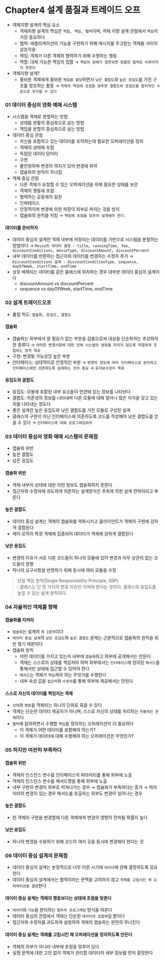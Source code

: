 # Chapter4 설계 품질과 트레이드 오프
* 객체지향 설계의 핵심 요소
    * 객체지향 설계의 핵심은 `역할, 책임, 협력`이며, 객체 지향 설계 관점에서 `책임`이 가장 중요하다
    * 협력: 애플리케이션의 기능을 구현하기 위해 메시지를 주고받는 객체들 사이의 상호작용
    * 책임: 객체가 다른 객체와 협력하기 위해 수행하는 행동
    * 역할: 대체 가능한 책임의 집합
    → `책임의 분배가 잘못되면 원활한 협력도 이루어지지 못한다`
* 객체지향 설계?
    * 올바른 객체에게 올바른 `책임을 할당`하면서 `낮은 결합도`와 `높은 응집도`를 가진 구조를 창조하는 활동
    → `객체의 책임에 초점을 맞추면 결합도와 응집도를 합리적인 수준으로 유지할 수 있다`

### 01 데이터 중심의 영화 예매 시스템
* 시스템을 객체로 분할하는 방법
    * 상태를 분활의 중심축으로 삼는 방법
    * 책임을 분할의 중심축으로 삼는 방법
* 데이터 중심 관점
    * 자신을 포함하고 있는 데이터를 조작하는데 필요한 오퍼레이션을 정의
    * 객체의 상태에 초점
    * 독립된 데이터 덩어리 
    * 구현
    * 불안정하며 변경의 여지가 있어 변경에 취약
    * 캡슐화의 원칙이 무너짐
* 객체 중심 관점
    * 다른 객체가 요청할 수 있는 오퍼레이션을 위해 필요한 상태를 보관
    * 객체의 행동에 초점
    * 협력하는 공동체의 일원
    * 인퍼테이스
    * 안정적이며 변경에 의한 파장이 외부로 퍼지는 것을 방지 
    * 캡슐화의 원칙을 지킴
→ `책임에 초점을 맞추어 설계해야 한다.`
#### 데이터를 준비하자
* 데이터 중심의 설계란 객체 내부에 저장되는 데이터를 기반으로 시스템을 분할하는 방법이다
→ `Movie의 데이터 결정 - title, runningTime, fee, discountConditions, movieType, discountAmount, discountPercent`
* 내부 데이터를 반환하는 접근자와 데이터를 변경하는 수정자 추가
→ `DiscountConditions 설계 - DiscountConditionType, sequence, dayOfWeek, startTime, endTime`
* 상호 배제되는 데이터를 같은 클래스에 위차하는 경우 대부분 데이터 중심의 설계이다
    * discountAmount vs discountPercent
    * sequence vs dayOfWeek, startTime, endTime

### 02 설계 트레이드오프
* 품질 척도: `캡슐화, 응집도, 결합도`

#### 캡슐화
* 캡슐화는 외부에서 알 필요가 없는 부분을 감춤으로써 대상을 단순화하는 추상화의 한 종류다
→ `어떠한 변경사항에 대한 전체 시스템의 영향을 끼치지 않도록 적절하게 조절하는 장치 제공`
* 구현: 변경될 가능성잉 높은 부분
* 인터페이스: 상대적이로 안정적인 부분 
→ `변경의 정도에 따라 인터페이스로 분리하고 인터페이스에만 의존하도록 설계하는 것이 중요`
→ `유지보수성이 목표`

#### 응집도와 결합도
* 응집도: 모듈에 포함된 내부 요소들이 연관돼 있는 정보를 나타낸다
* 결합도: 의존성의 정보를 나타내며 다른 모듈에 대해 얼마나 많은 지식을 갖고 있는지를 나타내는 정도다
* 좋은 설계란 높은 응집도와 낮은 결합도를 가진 모듈로 구성된 설계
* 클래스의 구현이 아닌 인터페이스에 의존하도록 코드를 작성해야 낮은 결합도를 얻을 수 있다
→ `인터페이스에 대해 프로그래밍하라`

### 03 데이터 중심의 영화 예매 시스템의 문제점
* 캡슐화 위반
* 높은 결합도
* 납은 응집도

#### 캡슐화 위반
* 객체 내부의 상태에 대한 어떤 정보도 캡슐화하지 못한다
* 접근자와 수정자에 과도하게 의존하는 설계방식은 추측에 의한 설계 전략이라고 부른다

#### 높은 결합도 
* 데이터 중심 설계는 객체의 캡슐화를 약화시키고 클라이언트가 객체의 구현에 강하게 결합된다
* 제어 로직이 특정 객체에 집중되어 데이터가 객체에 강하게 결합된다

#### 낮은 응집도
* 변경의 이유가 서로 다른 코드들이 하나의 모듈에 있어 변경과 아무 상관이 없는 코드들이 영향
* 하나의 요구사항을 반영하기 위해 동시에 여러 모듈을 수정

> 단일 책임 원칙(Single Responsibility Principle, SRP)  
> : 클래스는 단 한 가지의 변경 이슈만 가져야 한다는 것이다. 클래스의 응집도를 높일 수 있는 설계 원칙이다.
    
### 04 자율적인 객체를 향해
#### 캡슐화를 지켜라
* `캡슐화`는 설계의 `제 1원칙`이다
* `데이터 중심 설계`의 `낮은 응집도`와 `높은 결합도` 문제는 근본적으로 캡슐화의 원칙을 위반 했기 때문이다
* 캡슐화 원칙
    * 어떤 데이터를 가지고 있는지 내부에 `캡슐화`하고 외부에 공개해서는 안된다
    * 객체는 스스로의 상태를 책임져야 하며 외부에서는 `인터페이스`에 정의된 `메서드`를 통해서만 상태에 접근할 수 있어야 한다
    * `메서드`는 객체가 `책임`져야 하는 무엇가를 수행한다 
    * 내부 속성 값을 `접근자`와 `수정자`를 통해 외부에 제공해서는 안된다 

#### 스스로 자신의 데이터를 책임지는 객체
* `상태`와 `행동`을 객체라는 하나의 단위로 묶을 수 있다
* 객체는 단순한 데이터 제공자가 아니며, 스스로 자신의 상태를 처리하는 `자율적인 존재`이다
* `협력`에 참여하면서 수행할 `책임`을 정의하는 오퍼레이션이 더 중요하다
    * 이 객체가 어떤 데이터를 포함해야 하는가?
    * 이 객체가 데이터에 대해 수행해야 하는 오퍼레이션은 무엇인가?

### 05 하지만 여전히 부족하다
#### 캡슐화 위반
* 객체의 인스턴스 변수를 인터페이스의 파라미터를 통해 외부에 노출
* 객체의 인스턴스 변수를 메서드명을 통해 외부에 노출
* 내부 구현의 변경이 외부로 퍼져나가는 경우
    → 캡슐화가 부족하다는 증거 
    → 파라미터의 변경이 있는 경우 메서드를 호출하는 외부도 변경이 일어나는 경우

#### 높은 결합도
* 한 객체의 구현을 변경할때 다른 객체에게 변경의 영향이 전파될 확률이 높다

#### 낮은 응집도
* 하나의 변경을 수용하기 위해 코드의 여러 곳을 동시에 변경해야 한다는 것

### 06 데이터 중심 설계의 문제점
* 데이터 중심의 설계는 본질적으로 너무 이른 시기에 `데이터`에 관해 결정하도록 강요한다
* 데이터 중심의 설계에서는 협력이라는 문맥을 고려하지 않고 `객체를 고립시킨 채 오퍼레이션을 결정`한다

#### 데이터 중심 설계는 객체의 행동보다는 상태에 초점을 맞춘다
* `데이터`와 `기능`을 분리하는 `절차적 프로그래밍` 방식을 따른다
* 데이터 중심의 관점에서 객체는 단순한 `데이터의 집합체`일 뿐이다
* 접근자와 수정자를 과도하게 설정하여 객체의 캡술화는 완전히 무너진다

#### 데이터 중심 설계는 객체를 고립시킨 채 오퍼레이션을 정의하도록 만든다
* 객체의 외부가 아니라 내부에 초점을 맞추어 있다
* 실행 문맥에 대한 고민 없이 객체가 관리할 데이터의 세부 정보를 먼저 결정한다